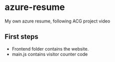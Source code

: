 # azure-resume
My own azure resume, following ACG project video

## First steps 

- Frontend folder contains the website.
- main.js contains visitor counter code
